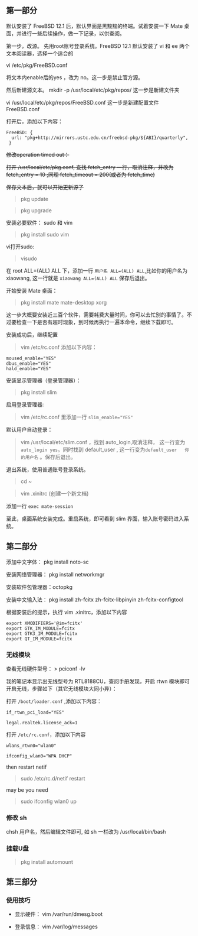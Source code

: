 ## 第一部分
    
默认安装了 FreeBSD 12.1 后，默认界面是黑黢黢的终端。试着安装一下 Mate 桌面，并进行一些后续操作，做一下记录，以供查阅。
    
第一步，改源。
先用root账号登录系统。FreeBSD 12.1 默认安装了 vi 和 ee 两个文本阅读器，选择一个适合的

vi /etc/pkg/FreeBSD.conf

将文本内enable后的yes ，改为 no。这一步是禁止官方源。
    
 然后新建源文本。
 mkdir -p /usr/local/etc/pkg/repos/  这一步是新建文件夹

vi /usr/local/etc/pkg/repos/FreeBSD.conf 这一步是新建配置文件 FreeBSD.conf
  
  
打开后，添加以下内容：
    
```
FreeBSD: {
  url: "pkg+http://mirrors.ustc.edu.cn/freebsd-pkg/${ABI}/quarterly",
 }
```
<s>修改operation timed out：</s>

<s>打开 /usr/local/etc/pkg.conf,  查找 fetch_entry 一行，取消注释，并改为 fetch_entry = 10 ;同理 fetch_timeout = 200(或者为 fetch_time)</s>

<s>保存文本后，就可以开始更新源了</s>
    
> pkg update
    
> pkg upgrade
    
    
安装必要软件： sudo 和 vim
    
> pkg install sudo vim
   
   
vi打开sudo:
    
> visudo 
    
在 root ALL=(ALL) ALL 下，添加一行 `用户名 ALL=(ALL) ALL`,比如你的用户名为 xiaowang, 这一行就是 `xiaowang ALL=(ALL) ALL`
保存后退出。
    
开始安装 Mate 桌面：
    
> pkg install mate mate-desktop xorg 
    
这一步大概要安装近三百个软件，需要耗费大量时间，你可以去忙别的事情了。不过要检查一下是否有超时现象，到时候再执行一遍本命令，继续下载即可。
    
安装成功后，继续配置
    
> vim /etc/rc.conf
添加以下内容：
```
moused_enable="YES"
dbus_enable="YES"
hald_enable="YES"
````
    
安装显示管理器（登录管理器）：
    
> pkg install slim
    
启用登录管理器:
    
> vim /etc/rc.conf 里添加一行 `slim_enable="YES"`

默认用户自动登录：

> vim /usr/local/etc/slim.conf ，找到 auto_login,取消注释， 这一行变为`auto_login yes`。同时找到 default_user , 这一行变为`default_user   你的用户名`  。保存后退出。
    
退出系统，使用普通账号登录系统。
    
> cd ~
    
> vim .xinitrc (创建一个新文档)
    
添加一行 `exec mate-session`
    
至此，桌面系统安装完成。重启系统，即可看到 slim 界面，输入账号密码进入系统。
    
    
## 第二部分 
    
添加中文字体： pkg install noto-sc
    
安装网络管理器： pkg install networkmgr

安装软件包管理器：octopkg
    
安装中文输入法： pkg install zh-fcitx zh-fcitx-libpinyin zh-fcitx-configtool
    
根据安装后的提示，执行 vim .xinitrc，添加以下内容
    
```
export XMODIFIERS='@im=fcitx'
export GTK_IM_MODULE=fcitx
export GTK3_IM_MODULE=fcitx
export QT_IM_MODULE=fcitx
```
    
### 无线模块
    
查看无线硬件型号： > pciconf -lv
    
我的笔记本显示出无线型号为 RTL8188CU，查阅手册发现，开启 rtwn 模块即可开启无线，步骤如下（其它无线模块大同小异）：
    
打开 `/boot/loader.conf` ,添加以下内容：

```   
if_rtwn_pci_load="YES"

legal.realtek.license_ack=1
```
    
打开 `/etc/rc.conf`，添加以下内容

```   
wlans_rtwn0="wlan0"

ifconfig_wlan0="WPA DHCP" 
```

then restart netif

> sudo /etc/rc.d/netif restart

may be you need 

> sudo ifconfig wlan0 up


### 修改 sh

chsh 用户名，然后编辑文件即可, 如  sh 一栏改为 /usr/local/bin/bash

### 挂载U盘

> pkg install automount
 
## 第三部分

### 使用技巧

- 显示硬件： vim /var/run/dmesg.boot

- 登录信息： vim /var/log/messages






    
    
    
    
    
    
    
    
